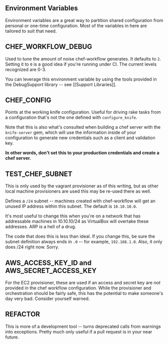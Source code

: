 Environment Variables
---------------------

Environment variables are a great way to partition shared configuration from
personal or one-time configuration. Most of the variables in here are tailored
to suit that need.

CHEF_WORKFLOW_DEBUG
-------------------

Used to tune the amount of noise chef-workflow generates. It defaults to `2`.
Setting it to `0` is a good idea if you're running under CI. The current levels
recognized are 0-3.

You can leverage this environment variable by using the tools provided in the
DebugSupport library -- see [[Support Libraries]].

CHEF_CONFIG
-----------

Points at the working knife configuration. Useful for driving rake tasks from a
configuration that's not the one defined with `configure_knife`.

Note that this is also what's consulted when building a chef server with the
`knife-server` gem, which will use the information inside of your configuration
to generate new credentials such as a client and validation key.

**In other words, don't set this to your production credentials and create a
chef server.**

TEST_CHEF_SUBNET
----------------

This is only used by the vagrant provisioner as of this writing, but as other
local machine provisioners are used this may be re-used there as well.

Defines a `/24` subnet -- machines created with chef-workflow will get an
unused IP address within this subnet. The default is `10.10.10.0`.

It's most useful to change this when you're on a network that has addressable
machines in 10.10.10/24 as VirtualBox will overtake these addresses. ARP is a
hell of a drug.

The code that does this is less than ideal. If you change this, be sure the
subnet definition always ends in `.0` -- for example, `192.168.1.0`. Also, it
only does /24 right now. Sorry.

AWS_ACCESS_KEY_ID and AWS_SECRET_ACCESS_KEY
-------------------------------------------

For the EC2 provisioner, these are used if an access and secret key are *not*
provided in the chef workflow configuration. While the provisioner and
orchestration should be fairly safe, this has the potential to make someone's
day very bad. Consider yourself warned.

REFACTOR
--------

This is more of a development tool -- turns deprecated calls from warnings into
exceptions. Pretty much only useful if a pull request is in your near future.
